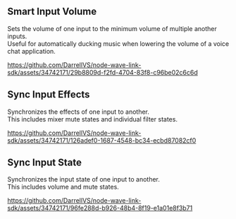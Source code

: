 ## Smart Input Volume

Sets the volume of one input to the minimum volume of multiple another inputs.\
Useful for automatically ducking music when lowering the volume of a voice chat application.

https://github.com/DarrellVS/node-wave-link-sdk/assets/34742171/29b8809d-f2fd-4704-83f8-c96be02c6c6d

## Sync Input Effects

Synchronizes the effects of one input to another.\
This includes mixer mute states and individual filter states.

https://github.com/DarrellVS/node-wave-link-sdk/assets/34742171/126adef0-1687-4548-bc34-ecbd87082cf0

## Sync Input State

Synchronizes the input state of one input to another.\
This includes volume and mute states.

https://github.com/DarrellVS/node-wave-link-sdk/assets/34742171/96fe288d-b926-48b4-8f19-e1a01e8f3b71
